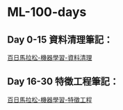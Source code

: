 # ML-100-days

## Day 0-15 資料清理筆記：
[百日馬拉松-機器學習-資料清理](https://www.maxlist.xyz/2019/03/03/ml_100days/)

## Day 16-30 特徵工程筆記：
[百日馬拉松-機器學習-特徵工程](https://www.maxlist.xyz/2019/03/28/ml-100days-2/)
